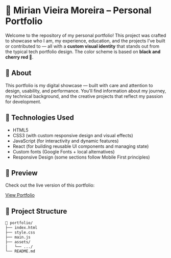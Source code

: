 # 🍒 Mirian Vieira Moreira – Personal Portfolio

Welcome to the repository of my personal portfolio! This project was crafted to showcase who I am, my experience, education, and the projects I’ve built or contributed to — all with a **custom visual identity** that stands out from the typical tech portfolio design. The color scheme is based on **black and cherry red 🍒**.

## 🎀 About

This portfolio is my digital showcase — built with care and attention to design, usability, and performance. You'll find information about my journey, my technical background, and the creative projects that reflect my passion for development.

## 🌷 Technologies Used

- HTML5  
- CSS3 (with custom responsive design and visual effects)  
- JavaScript (for interactivity and dynamic features)  
- React (for building reusable UI components and managing state)  
- Custom fonts (Google Fonts + local alternatives)  
- Responsive Design (some sections follow Mobile First principles)  

## 🧰 Preview

Check out the live version of this portfolio:

[View Portfolio](https://zagvii.github.io/my-portfolio/)

## 💌 Project Structure

```bash
📂 portfolio/
├── index.html
├── style.css
├── main.js
├── assets/
│   └── .../
└── README.md
